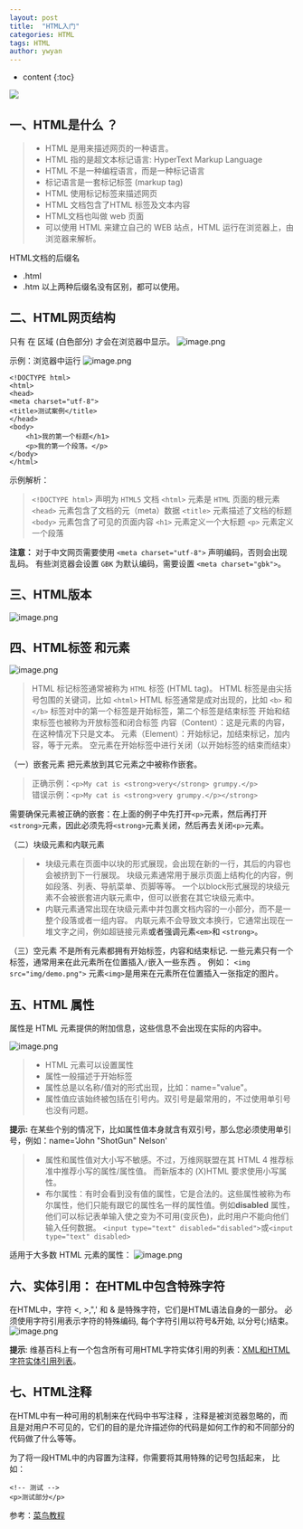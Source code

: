 ```yaml
---
layout: post
title:  "HTML入门"
categories: HTML
tags: HTML
author: ywyan
---
```


* content
{:toc}


![](http://upload-images.jianshu.io/upload_images/4041074-c8da8e1abc0c7ab7.jpg?imageMogr2/auto-orient/strip%7CimageView2/2/w/1240)

## 一、HTML是什么 ？
>- HTML 是用来描述网页的一种语言。 
>- HTML 指的是超文本标记语言: HyperText Markup Language
>- HTML 不是一种编程语言，而是一种标记语言
>- 标记语言是一套标记标签 (markup tag)
>- HTML 使用标记标签来描述网页
>- HTML 文档包含了HTML 标签及文本内容
>- HTML文档也叫做 web 页面
>- 可以使用 HTML 来建立自己的 WEB 站点，HTML 运行在浏览器上，由浏览器来解析。

HTML文档的后缀名
- .html
- .htm
以上两种后缀名没有区别，都可以使用。

## 二、HTML网页结构
只有 在<body> 区域 (白色部分) 才会在浏览器中显示。
![image.png](http://upload-images.jianshu.io/upload_images/4041074-762de52548ec3165.png?imageMogr2/auto-orient/strip%7CimageView2/2/w/1240)

示例：浏览器中运行
 ![image.png](http://upload-images.jianshu.io/upload_images/4041074-cb46d871414f8b48.png?imageMogr2/auto-orient/strip%7CimageView2/2/w/1240)


```
<!DOCTYPE html>
<html>
<head>
<meta charset="utf-8">
<title>测试案例</title>
</head>
<body> 
    <h1>我的第一个标题</h1> 
    <p>我的第一个段落。</p> 
</body>
</html>
```
示例解析：
> `<!DOCTYPE html>` 声明为 `HTML5` 文档
`<html>` 元素是 `HTML` 页面的根元素
`<head>` 元素包含了文档的元（meta）数据
`<title>` 元素描述了文档的标题
`<body>` 元素包含了可见的页面内容
`<h1>` 元素定义一个大标题
`<p>` 元素定义一个段落

**注意：**  对于中文网页需要使用 `<meta charset="utf-8">` 声明编码，否则会出现乱码。
             有些浏览器会设置 `GBK` 为默认编码，需要设置 `<meta charset="gbk">`。

## 三、HTML版本
![image.png](http://upload-images.jianshu.io/upload_images/4041074-18c01543c5995b11.png?imageMogr2/auto-orient/strip%7CimageView2/2/w/1240)



## 四、HTML标签 和元素
![image.png](http://upload-images.jianshu.io/upload_images/4041074-3fe5a11aad65b85e.png?imageMogr2/auto-orient/strip%7CimageView2/2/w/1240)

>HTML 标记标签通常被称为 `HTML` 标签 (HTML tag)。 
HTML 标签是由尖括号包围的关键词，比如 `<html>`
HTML 标签通常是成对出现的，比如 `<b>` 和 `</b>`
标签对中的第一个标签是开始标签，第二个标签是结束标签
开始和结束标签也被称为开放标签和闭合标签 
内容（Content）：这是元素的内容，在这种情况下只是文本。
元素（Element）：开始标记，加结束标记，加内容，等于元素。
空元素在开始标签中进行关闭（以开始标签的结束而结束）

（一）嵌套元素
把元素放到其它元素之中被称作嵌套。

> 正确示例：```<p>My cat is <strong>very</strong> grumpy.</p>```   
错误示例：```<p>My cat is <strong>very grumpy.</p></strong>```

需要确保元素被正确的嵌套：在上面的例子中先打开`<p>`元素，然后再打开`<strong>`元素，因此必须先将`<strong>`元素关闭，然后再去关闭`<p>`元素。

（二）块级元素和内联元素
>- 块级元素在页面中以块的形式展现，会出现在新的一行，其后的内容也会被挤到下一行展现。
块级元素通常用于展示页面上结构化的内容，例如段落、列表、导航菜单、页脚等等。
一个以block形式展现的块级元素不会被嵌套进内联元素中，但可以嵌套在其它块级元素中。
>- 内联元素通常出现在块级元素中并包裹文档内容的一小部分，而不是一整个段落或者一组内容。
内联元素不会导致文本换行，它通常出现在一堆文字之间，例如超链接元素<a>或者强调元素`<em>`和 `<strong>`。

（三）空元素
 不是所有元素都拥有开始标签，内容和结束标记. 一些元素只有一个标签，通常用来在此元素所在位置插入`/`嵌入一些东西 。
例如： ```<img src="img/demo.png">``` 元素`<img>`是用来在元素所在位置插入一张指定的图片。

## 五、HTML 属性
属性是 HTML 元素提供的附加信息，这些信息不会出现在实际的内容中。

![image.png](http://upload-images.jianshu.io/upload_images/4041074-0eef9530c92fe53c.png?imageMogr2/auto-orient/strip%7CimageView2/2/w/1240)

>- HTML 元素可以设置属性 
>- 属性一般描述于开始标签
>- 属性总是以名称/值对的形式出现，比如：name="value"。
>- 属性值应该始终被包括在引号内。双引号是最常用的，不过使用单引号也没有问题。 

**提示:** 在某些个别的情况下，比如属性值本身就含有双引号，那么您必须使用单引号，例如：name='John "ShotGun" Nelson'

>- 属性和属性值对大小写不敏感。不过，万维网联盟在其 HTML 4 推荐标准中推荐小写的属性/属性值。
而新版本的 (X)HTML 要求使用小写属性。 
>- 布尔属性：有时会看到没有值的属性，它是合法的。这些属性被称为布尔属性，他们只能有跟它的属性名一样的属性值。例如**disabled** 属性，他们可以标记表单输入使之变为不可用(变灰色)，此时用户不能向他们输入任何数据。
```<input type="text" disabled="disabled">```或```<input type="text" disabled>```

适用于大多数 HTML 元素的属性：
![image.png](http://upload-images.jianshu.io/upload_images/4041074-d11831f316471276.png?imageMogr2/auto-orient/strip%7CimageView2/2/w/1240)

## 六、实体引用： 在HTML中包含特殊字符
在HTML中，字符 <, >,",' 和 & 是特殊字符，它们是HTML语法自身的一部分。
必须使用字符引用表示字符的特殊编码, 每个字符引用以符号&开始, 以分号(;)结束。
![image.png](http://upload-images.jianshu.io/upload_images/4041074-93dc75c63efe38b1.png?imageMogr2/auto-orient/strip%7CimageView2/2/w/1240)

**提示**: 维基百科上有一个包含所有可用HTML字符实体引用的列表：[XML和HTML字符实体引用列表](http://en.wikipedia.org/wiki/List_of_XML_and_HTML_character_entity_references)。

## 七、HTML注释
在HTML中有一种可用的机制来在代码中书写注释 ，注释是被浏览器忽略的，而且是对用户不可见的，它们的目的是允许描述你的代码是如何工作的和不同部分的代码做了什么等等。

为了将一段HTML中的内容置为注释，你需要将其用特殊的记号<!--和-->包括起来， 比如：
```
<!-- 测试 -->
<p>测试部分</p> 
```


参考：[菜鸟教程](http://www.runoob.com/html/html-tutorial.html)
